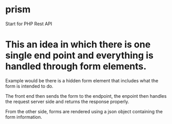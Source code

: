 # prism
Start for PHP Rest API


# This an idea in which there is one single end point and everything is handled through form elements. 

Example would be there is a hidden form element that includes what the form is intended to do. 

The front end then sends the form to the endpoint, the enpoint then handles the request server side and returns the response properly. 

From the other side, forms are rendered using a json object containing the form information. 


